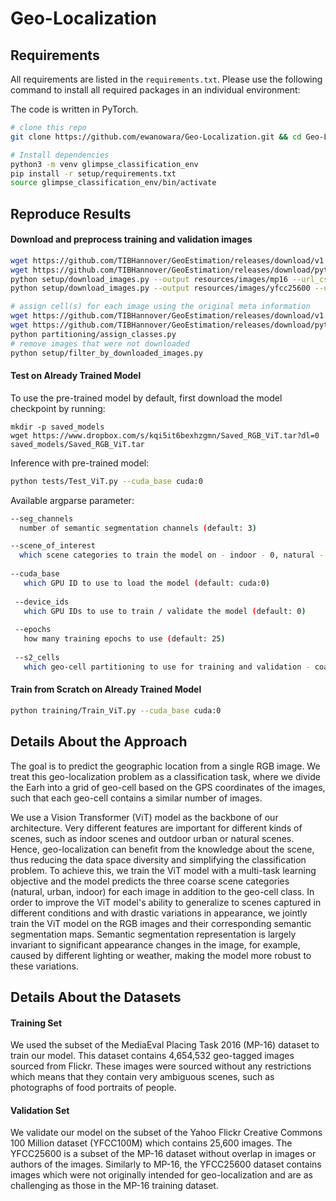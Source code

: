 # Geo-Localization

 
## Requirements
All requirements are listed in the `requirements.txt`. Please use the following command to install all required packages in an individual environment:

The code is written in PyTorch.

```bash
# clone this repo
git clone https://github.com/ewanowara/Geo-Localization.git && cd Geo-Localization

# Install dependencies
python3 -m venv glimpse_classification_env
pip install -r setup/requirements.txt
source glimpse_classification_env/bin/activate 

```

## Reproduce Results

#### Download and preprocess training and validation images
```bash
wget https://github.com/TIBHannover/GeoEstimation/releases/download/v1.0/mp16_urls.csv -O resources/mp16_urls.csv
wget https://github.com/TIBHannover/GeoEstimation/releases/download/pytorch/yfcc25600_urls.csv -O resources/yfcc25600_urls.csv 
python setup/download_images.py --output resources/images/mp16 --url_csv resources/mp16_urls.csv --shuffle
python setup/download_images.py --output resources/images/yfcc25600 --url_csv resources/yfcc25600_urls.csv --shuffle --size_suffix ""

# assign cell(s) for each image using the original meta information
wget https://github.com/TIBHannover/GeoEstimation/releases/download/v1.0/mp16_places365.csv -O resources/mp16_places365.csv
wget https://github.com/TIBHannover/GeoEstimation/releases/download/pytorch/yfcc25600_places365.csv -O resources/yfcc25600_places365.csv
python partitioning/assign_classes.py
# remove images that were not downloaded 
python setup/filter_by_downloaded_images.py
```

#### Test on Already Trained Model

To use the pre-trained model by default, first download the model checkpoint by running:

```
mkdir -p saved_models
wget https://www.dropbox.com/s/kqi5it6bexhzgmn/Saved_RGB_ViT.tar?dl=0   saved_models/Saved_RGB_ViT.tar
```

Inference with pre-trained model:

```bash
python tests/Test_ViT.py --cuda_base cuda:0
```

Available argparse parameter:
```bash
--seg_channels
  number of semantic segmentation channels (default: 3)

--scene_of_interest
  which scene categories to train the model on - indoor - 0, natural - 1, urban - 2, all - 3 (default: 3)
  
--cuda_base 
   which GPU ID to use to load the model (default: cuda:0)
  
 --device_ids
   which GPU IDs to use to train / validate the model (default: 0)
 
 --epochs 
   how many training epochs to use (default: 25)
   
 --s2_cells 
   which geo-cell partitioning to use for training and validation - coarse (largest cells - 3298 total), middle (7202 total), fine (smallest cells 12893 total)
```

#### Train from Scratch on Already Trained Model

```bash
python training/Train_ViT.py --cuda_base cuda:0
```

## Details About the Approach
The goal is to predict the geographic location from a single RGB image. We treat this geo-localization problem as a classification task, where we divide the Earh into a grid of geo-cell based on the GPS coordinates of the images, such that each geo-cell contains a similar number of images. 

We use a Vision Transformer (ViT) model as the backbone of our architecture. Very different features are important for different kinds of scenes, such as indoor scenes and outdoor urban or natural scenes. Hence, geo-localization can benefit from the knowledge about the scene, thus reducing the data space diversity and simplifying the classification problem. To achieve this, we train the ViT model with a multi-task learning objective and the model predicts the three coarse scene categories (natural, urban, indoor) for each image in addition to the geo-cell class. In order to improve the ViT model's ability to generalize to scenes captured in different conditions and with drastic variations in appearance, we jointly train the ViT model on the RGB images and their corresponding semantic segmentation maps. Semantic segmentation representation is largely invariant to significant appearance changes in the image, for example, caused by different lighting or weather, making the model more robust to these variations.

## Details About the Datasets

#### Training Set
We used the subset of the MediaEval Placing Task 2016 (MP-16) dataset to train our model. This dataset contains 4,654,532 geo-tagged images sourced from Flickr. These images were sourced without any restrictions which means that they contain very ambiguous scenes, such as photographs of food portraits of people.

#### Validation Set
We validate our model on the subset of the Yahoo Flickr Creative Commons 100 Million dataset (YFCC100M) which contains 25,600 images. The YFCC25600 is a subset of the MP-16 dataset without overlap in images or authors of the images. Similarly to MP-16, the YFCC25600 dataset contains images which were not originally intended for geo-localization and are as challenging as those in the MP-16 training dataset. 



